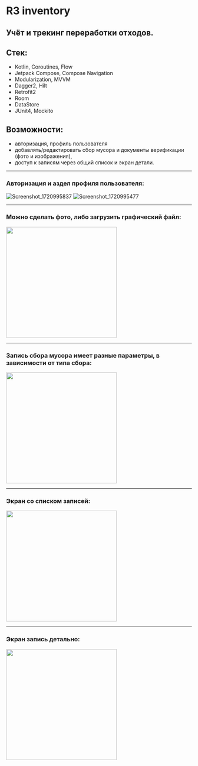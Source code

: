 # R3 inventory
## Учёт и трекинг переработки отходов.

## Стек:
- Kotlin, Coroutines, Flow
- Jetpack Compose, Compose Navigation
- Modularization, MVVM
- Dagger2, Hilt
- Retrofit2
- Room
- DataStore
- JUnit4, Mockito

## Возможности:
- авторизация, профиль пользователя
- добавлять/редактировать сбор мусора и документы верификации (фото и изображения),
- доступ к записям через общий список и экран детали.

____
### Авторизация и аздел профиля пользователя:
![Screenshot_1720995837](https://github.com/user-attachments/assets/d3f654c6-b5ce-4147-9993-fa33ae9e5bcc)
![Screenshot_1720995477](https://github.com/user-attachments/assets/dfca1cdf-6478-4f0e-b27b-fc648995e57d)

____
### Можно сделать фото, либо загрузить графический файл:
<img src="https://user-images.githubusercontent.com/71641200/212620663-fbc5987b-75db-4548-89ae-f05931c31143.png" width="300">

____
### Запись сбора мусора имеет разные параметры, в зависимости от типа сбора:
<img src="https://user-images.githubusercontent.com/71641200/212620663-fbc5987b-75db-4548-89ae-f05931c31143.png" width="300">

____
### Экран со списком записей:
<img src="https://user-images.githubusercontent.com/71641200/212623210-da417066-cee2-4a31-96ef-a61f60f73abe.png" width="300">

____
### Экран запись детально:
<img src="https://user-images.githubusercontent.com/71641200/212624036-65b2717c-8dc2-45be-b804-d0fd9d9ee10b.png" width="300">
